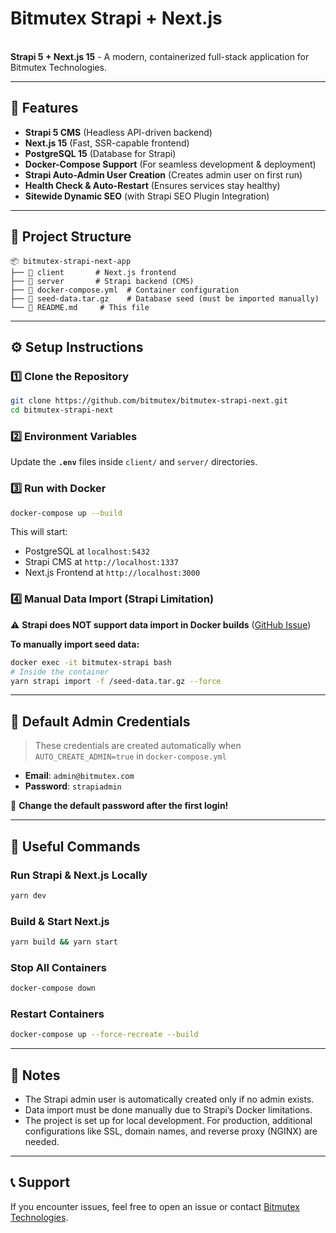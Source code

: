 # Bitmutex Strapi + Next.js

\
**Strapi 5 + Next.js 15** - A modern, containerized full-stack application for Bitmutex Technologies.

---

## 🚀 Features

- **Strapi 5 CMS** (Headless API-driven backend)
- **Next.js 15** (Fast, SSR-capable frontend)
- **PostgreSQL 15** (Database for Strapi)
- **Docker-Compose Support** (For seamless development & deployment)
- **Strapi Auto-Admin User Creation** (Creates admin user on first run)
- **Health Check & Auto-Restart** (Ensures services stay healthy)
- **Sitewide Dynamic SEO** (with Strapi SEO Plugin Integration) 

---

## 📂 Project Structure

```
📦 bitmutex-strapi-next-app
├── 📂 client       # Next.js frontend
├── 📂 server       # Strapi backend (CMS)
├── 📜 docker-compose.yml  # Container configuration
├── 📜 seed-data.tar.gz    # Database seed (must be imported manually)
└── 📜 README.md     # This file
```

---

## ⚙️ Setup Instructions

### 1️⃣ **Clone the Repository**

```sh
git clone https://github.com/bitmutex/bitmutex-strapi-next.git
cd bitmutex-strapi-next
```

### 2️⃣ **Environment Variables**

Update the **`.env`** files inside `client/` and `server/` directories.

### 3️⃣ **Run with Docker**

```sh
docker-compose up --build
```

This will start:

- PostgreSQL at `localhost:5432`
- Strapi CMS at `http://localhost:1337`
- Next.js Frontend at `http://localhost:3000`

### 4️⃣ **Manual Data Import (Strapi Limitation)**

⚠️ **Strapi does NOT support data import in Docker builds** ([GitHub Issue](https://github.com/strapi/strapi/issues/15868))

**To manually import seed data:**

```sh
docker exec -it bitmutex-strapi bash
# Inside the container
yarn strapi import -f /seed-data.tar.gz --force
```

---

## 🔑 Default Admin Credentials

> These credentials are created automatically when `AUTO_CREATE_ADMIN=true` in `docker-compose.yml`

- **Email**: `admin@bitmutex.com`
- **Password**: `strapiadmin`

🚨 **Change the default password after the first login!**

---

## 📜 Useful Commands

### Run Strapi & Next.js Locally

```sh
yarn dev
```

### Build & Start Next.js

```sh
yarn build && yarn start
```

### Stop All Containers

```sh
docker-compose down
```

### Restart Containers

```sh
docker-compose up --force-recreate --build
```

---

## 📌 Notes

- The Strapi admin user is automatically created only if no admin exists.
- Data import must be done manually due to Strapi’s Docker limitations.
- The project is set up for local development. For production, additional configurations like SSL, domain names, and reverse proxy (NGINX) are needed.

---

## 📞 Support

If you encounter issues, feel free to open an issue or contact [Bitmutex Technologies](https://bitmutex.com/contact).

